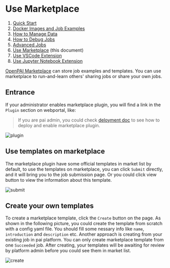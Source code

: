 # Use Marketplace

1. [Quick Start](./quick-start.md)
2. [Docker Images and Job Examples](./docker-images-and-job-examples.md)
3. [How to Manage Data](./how-to-manage-data.md)
4. [How to Debug Jobs](./how-to-debug-jobs.md)
5. [Advanced Jobs](./advanced-jobs.md)
6. [Use Marketplace](./use-marketplace.md) (this document)
7. [Use VSCode Extension](./use-vscode-extension.md)
8. [Use Jupyter Notebook Extension](./use-jupyter-notebook-extension.md)

[OpenPAI Marketplace](https://github.com/microsoft/openpaimarketplace) can store job examples and templates. You can use marketplace to run-and-learn others' sharing jobs or share your own jobs.

## Entrance

If your administrator enables marketplace plugin, you will find a link in the `Plugin` section on webportal, like:

> If you are pai admin, you could check [deloyment doc](https://github.com/microsoft/openpaimarketplace/blob/master/docs/deployment.md) to see how to deploy and enable marketplace plugin.

![plugin](imgs/marketplace-plugin.png)

## Use templates on marketplace

The marketplace plugin have some official templates in market list by default, to use the templates on marketplace, you can click `Submit` directly, and it will bring you to the job submission page. Or you could click view button to view the information about this template.

![submit](imgs/marketplace-submit.png)

## Create your own templates

To create a marketplace template, click the `Create` button on the page. As shown in the following picture, you could create the template from scratch with a config yaml file. You should fill some nessary info like `name`, `introduction` and `description` etc. Another approach is creating from your existing job in pai platform. You can only create marketplace template from one `Succeeded` job. After creating, your templates will be awaiting for review by platform admin before you could see them in market list.

![create](imgs/marketplace-create-new.png)
